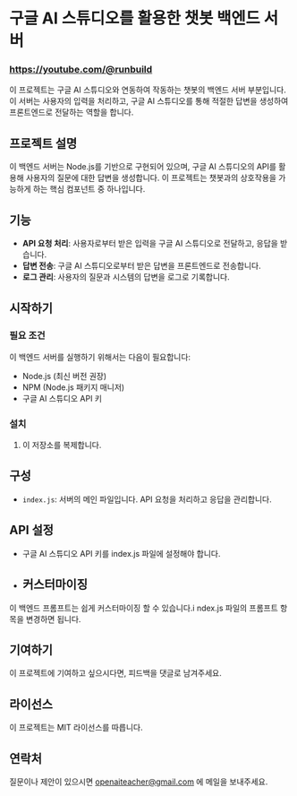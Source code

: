 # 구글 AI 스튜디오를 활용한 챗봇 백엔드 서버
### https://youtube.com/@runbuild 
이 프로젝트는 구글 AI 스튜디오와 연동하여 작동하는 챗봇의 백엔드 서버 부분입니다. 이 서버는 사용자의 입력을 처리하고, 구글 AI 스튜디오를 통해 적절한 답변을 생성하여 프론트엔드로 전달하는 역할을 합니다.

## 프로젝트 설명

이 백엔드 서버는 Node.js를 기반으로 구현되어 있으며, 구글 AI 스튜디오의 API를 활용해 사용자의 질문에 대한 답변을 생성합니다. 이 프로젝트는 챗봇과의 상호작용을 가능하게 하는 핵심 컴포넌트 중 하나입니다.

## 기능

- **API 요청 처리**: 사용자로부터 받은 입력을 구글 AI 스튜디오로 전달하고, 응답을 받습니다.
- **답변 전송**: 구글 AI 스튜디오로부터 받은 답변을 프론트엔드로 전송합니다.
- **로그 관리**: 사용자의 질문과 시스템의 답변을 로그로 기록합니다.

## 시작하기

### 필요 조건

이 백엔드 서버를 실행하기 위해서는 다음이 필요합니다:

- Node.js (최신 버전 권장)
- NPM (Node.js 패키지 매니저)
- 구글 AI 스튜디오 API 키

### 설치

1. 이 저장소를 복제합니다.


## 구성

- `index.js`: 서버의 메인 파일입니다. API 요청을 처리하고 응답을 관리합니다.

## API 설정

- 구글 AI 스튜디오 API 키를 index.js 파일에 설정해야 합니다.

- ## 커스터마이징

이 백엔드 프롬프트는 쉽게 커스터마이징 할 수 있습니다.i
ndex.js 파일의 프롬프트 항목을 변경하면 됩니다.

## 기여하기

이 프로젝트에 기여하고 싶으시다면, 피드백을 댓글로 남겨주세요.

## 라이선스

이 프로젝트는 MIT 라이선스를 따릅니다.  

## 연락처

질문이나 제안이 있으시면 openaiteacher@gmail.com 에 메일을 보내주세요.
